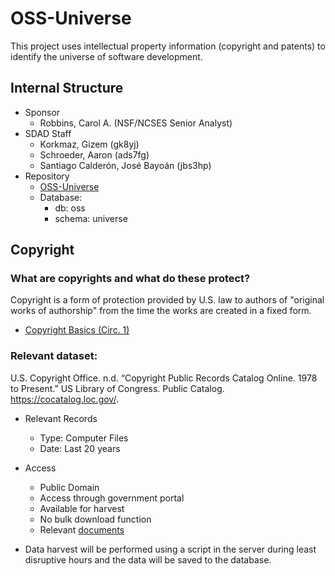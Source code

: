 # OSS-Universe

This project uses intellectual property information (copyright and patents) to identify the universe of software development.

## Internal Structure

- Sponsor
  - Robbins, Carol A. (NSF/NCSES Senior Analyst)
- SDAD Staff
  - Korkmaz, Gizem (gk8yj)
  - Schroeder, Aaron (ads7fg)
  - Santiago Calderón, José Bayoán (jbs3hp)
- Repository
  - [OSS-Universe](https://github.com/uva-bi-sdad/OSS-Universe)
  - Database:
    - db: oss
    - schema: universe

## Copyright

### What are copyrights and what do these protect?

Copyright is a form of protection provided by U.S. law to authors of "original works of authorship" from the time the works are created in a fixed form.

- [Copyright Basics (Circ. 1)](https://www.copyright.gov/circs/circ01.pdf)

### Relevant dataset:

U.S. Copyright Office. n.d. “Copyright Public Records Catalog Online. 1978 to Present.” US Library of Congress. Public Catalog. https://cocatalog.loc.gov/.

- Relevant Records
  - Type: Computer Files
  - Date: Last 20 years

- Access
  - Public Domain
  - Access through government portal
  - Available for harvest
  - No bulk download function
  - Relevant [documents](https://public.resource.org/copyright.gov/index.html)

- Data harvest will be performed using a script in the server during least disruptive hours and the data will be saved to the database.

